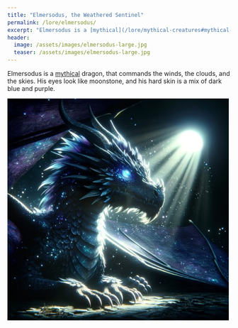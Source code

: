 ```yaml
---
title: "Elmersodus, the Weathered Sentinel"
permalink: /lore/elmersodus/
excerpt: "Elmersodus is a [mythical](/lore/mythical-creatures#mythical-creatures) dragon, that commands the winds, the clouds, and the skies. His eyes look like moonstone, and his hard skin is a mix of dark blue and purple."
header:
  image: /assets/images/elmersodus-large.jpg
  teaser: /assets/images/elmersodus-large.jpg
---
```


Elmersodus is a [mythical](/lore/mythical-creatures#mythical-creatures) dragon, that commands the winds, the clouds, and the skies. His eyes look like moonstone, and his hard skin is a mix of dark blue and purple.

[![elmersodus](../../assets/images/elmersodus.jpg)](../../assets/images/elmersodus.png)
